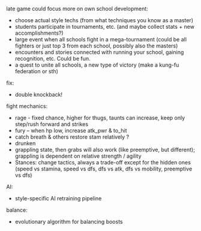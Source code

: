 late game could focus more on own school development:
* choose actual style techs (from what techniques you know as a master)
* students participate in tournaments, etc. (and maybe collect stats + new accomplishments?)
* large event when all schools fight in a mega-tournament (could be all fighters or just top 3 from each school, possibly also the masters)
* encounters and stories connected with running your school, gaining recognition, etc. Could be fun.
* a quest to unite all schools, a new type of victory (make a kung-fu federation or sth)

fix:
* double knockback!

fight mechanics:
* rage - fixed chance, higher for thugs, taunts can increase, keep only step/rush forward and strikes
* fury – when hp low, increase atk_pwr & to_hit
* catch breath & others restore stam relatively ?
* drunken
* grappling state, then grabs will also work (like preemptive, but different); grappling is dependent on relative strength / agility
* Stances: change tactics, always a trade-off except for the hidden ones (speed vs stamina, speed vs dfs, dfs vs atk, dfs vs mobility, preemptive vs dfs)

AI:
* style-specific AI retraining pipeline

balance:
* evolutionary algorithm for balancing boosts